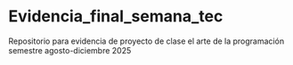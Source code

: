 # Evidencia_final_semana_tec
Repositorio para evidencia de proyecto de clase el arte de la programación semestre agosto-diciembre 2025
